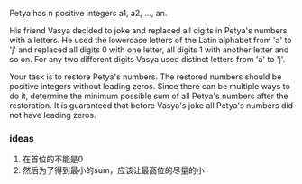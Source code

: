 Petya has n positive integers a1, a2, ..., an.

His friend Vasya decided to joke and replaced all digits in Petya's numbers with a letters. He used the lowercase
letters of the Latin alphabet from 'a' to 'j' and replaced all digits 0 with one letter, all digits 1 with another
letter and so on. For any two different digits Vasya used distinct letters from 'a' to 'j'.

Your task is to restore Petya's numbers. The restored numbers should be positive integers without leading zeros. Since
there can be multiple ways to do it, determine the minimum possible sum of all Petya's numbers after the restoration. It
is guaranteed that before Vasya's joke all Petya's numbers did not have leading zeros.

### ideas

1. 在首位的不能是0
2. 然后为了得到最小的sum，应该让最高位的尽量的小
